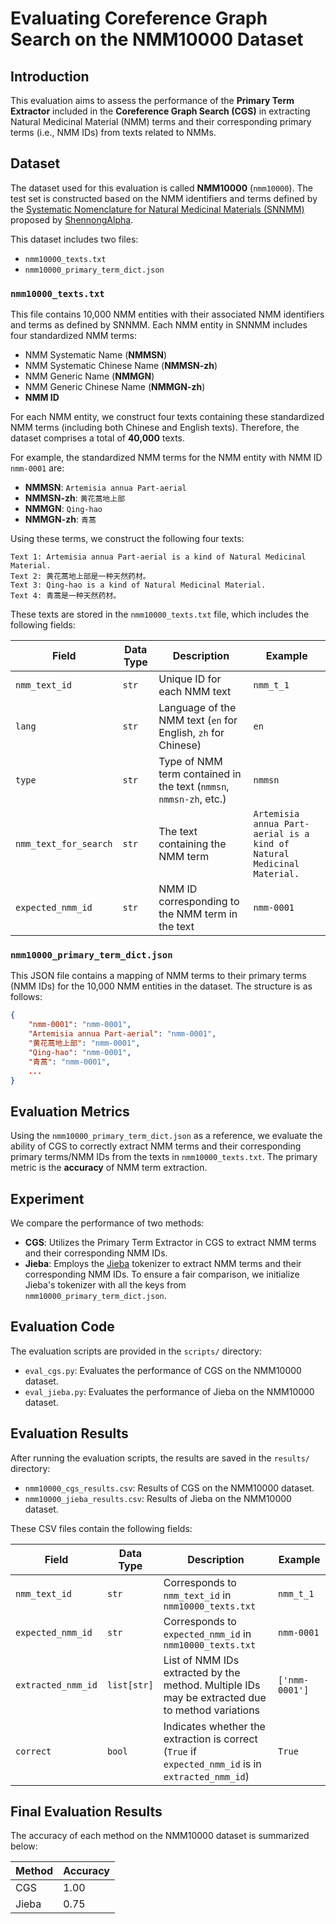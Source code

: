 # Evaluating Coreference Graph Search on the NMM10000 Dataset

## Introduction

This evaluation aims to assess the performance of the **Primary Term Extractor** included in the **Coreference Graph Search (CGS)** in extracting Natural Medicinal Material (NMM) terms and their corresponding primary terms (i.e., NMM IDs) from texts related to NMMs.

## Dataset

The dataset used for this evaluation is called **NMM10000** (`nmm10000`). The test set is constructed based on the NMM identifiers and terms defined by the [Systematic Nomenclature for Natural Medicinal Materials (SNNMM)](https://shennongalpha.westlake.edu.cn/doc/en/snnmm/) proposed by [ShennongAlpha](https://shennongalpha.westlake.edu.cn/).

This dataset includes two files:

- `nmm10000_texts.txt`
- `nmm10000_primary_term_dict.json`

### `nmm10000_texts.txt`

This file contains 10,000 NMM entities with their associated NMM identifiers and terms as defined by SNNMM. Each NMM entity in SNNMM includes four standardized NMM terms:

- NMM Systematic Name (**NMMSN**)
- NMM Systematic Chinese Name (**NMMSN-zh**)
- NMM Generic Name (**NMMGN**)
- NMM Generic Chinese Name (**NMMGN-zh**)
- **NMM ID**

For each NMM entity, we construct four texts containing these standardized NMM terms (including both Chinese and English texts). Therefore, the dataset comprises a total of **40,000** texts.

For example, the standardized NMM terms for the NMM entity with NMM ID `nmm-0001` are:

- **NMMSN**: `Artemisia annua Part-aerial`
- **NMMSN-zh**: `黄花蒿地上部`
- **NMMGN**: `Qing-hao`
- **NMMGN-zh**: `青蒿`

Using these terms, we construct the following four texts:

```text
Text 1: Artemisia annua Part-aerial is a kind of Natural Medicinal Material.
Text 2: 黄花蒿地上部是一种天然药材。
Text 3: Qing-hao is a kind of Natural Medicinal Material.
Text 4: 青蒿是一种天然药材。
```

These texts are stored in the `nmm10000_texts.txt` file, which includes the following fields:

| Field | Data Type | Description | Example |
| - | - | - | - |
| `nmm_text_id` | `str` | Unique ID for each NMM text | `nmm_t_1` |
| `lang` | `str` | Language of the NMM text (`en` for English, `zh` for Chinese) | `en` |
| `type` | `str` | Type of NMM term contained in the text (`nmmsn`, `nmmsn-zh`, etc.) | `nmmsn` |
| `nmm_text_for_search`| `str` | The text containing the NMM term | `Artemisia annua Part-aerial is a kind of Natural Medicinal Material.`|
| `expected_nmm_id` | `str` | NMM ID corresponding to the NMM term in the text | `nmm-0001` |

### `nmm10000_primary_term_dict.json`

This JSON file contains a mapping of NMM terms to their primary terms (NMM IDs) for the 10,000 NMM entities in the dataset. The structure is as follows:

```json
{
    "nmm-0001": "nmm-0001",
    "Artemisia annua Part-aerial": "nmm-0001",
    "黄花蒿地上部": "nmm-0001",
    "Qing-hao": "nmm-0001",
    "青蒿": "nmm-0001",
    ...
}
```

## Evaluation Metrics

Using the `nmm10000_primary_term_dict.json` as a reference, we evaluate the ability of CGS to correctly extract NMM terms and their corresponding primary terms/NMM IDs from the texts in `nmm10000_texts.txt`. The primary metric is the **accuracy** of NMM term extraction.

## Experiment

We compare the performance of two methods:

- **CGS**: Utilizes the Primary Term Extractor in CGS to extract NMM terms and their corresponding NMM IDs.
- **Jieba**: Employs the [Jieba](https://github.com/fxsjy/jieba) tokenizer to extract NMM terms and their corresponding NMM IDs. To ensure a fair comparison, we initialize Jieba's tokenizer with all the keys from `nmm10000_primary_term_dict.json`.

## Evaluation Code

The evaluation scripts are provided in the `scripts/` directory:

- `eval_cgs.py`: Evaluates the performance of CGS on the NMM10000 dataset.
- `eval_jieba.py`: Evaluates the performance of Jieba on the NMM10000 dataset.

## Evaluation Results

After running the evaluation scripts, the results are saved in the `results/` directory:

- `nmm10000_cgs_results.csv`: Results of CGS on the NMM10000 dataset.
- `nmm10000_jieba_results.csv`: Results of Jieba on the NMM10000 dataset.

These CSV files contain the following fields:

| Field | Data Type | Description | Example |
| - | - | - | - |
| `nmm_text_id` | `str` | Corresponds to `nmm_text_id` in `nmm10000_texts.txt` | `nmm_t_1` |
| `expected_nmm_id` | `str` | Corresponds to `expected_nmm_id` in `nmm10000_texts.txt` | `nmm-0001` |
| `extracted_nmm_id`| `list[str]` | List of NMM IDs extracted by the method. Multiple IDs may be extracted due to method variations | `['nmm-0001']` |
| `correct` | `bool` | Indicates whether the extraction is correct (`True` if `expected_nmm_id` is in `extracted_nmm_id`)| `True` |

## Final Evaluation Results

The accuracy of each method on the NMM10000 dataset is summarized below:

| Method | Accuracy |
| - | - |
| CGS | 1.00 |
| Jieba | 0.75 |

